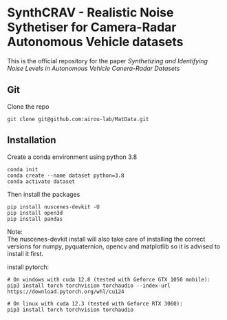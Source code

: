 # SynthCRAV - Realistic Noise Sythetiser for Camera-Radar Autonomous Vehicle datasets
This is the official repository for the paper *Synthetizing and Identifying Noise Levels in Autonomous Vehicle Canera-Radar Datasets* 



## Git
Clone the repo
```shell
git clone git@github.com:airou-lab/MatData.git 

```

## Installation
Create a conda environment using python 3.8
```shell
conda init
conda create --name dataset python=3.8
conda activate dataset
```
Then install the packages
```shell
pip install nuscenes-devkit -U
pip install open3d
pip install pandas
```

Note: <br> 
The nuscenes-devkit install will also take care of installing the correct versions for numpy, pyquaternion, opencv and matplotlib so it is advised to install it first.

install pytorch:
```shell
# On windows with cuda 12.8 (tested with Geforce GTX 1050 mobile):
pip3 install torch torchvision torchaudio --index-url https://download.pytorch.org/whl/cu124

# On linux with cuda 12.3 (tested with Geforce RTX 3060):
pip3 install torch torchvision torchaudio
```

